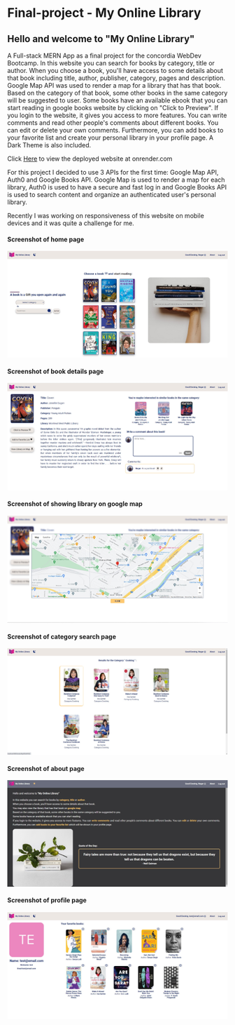 # Final-project - My Online Library
## Hello and welcome to "My Online Library"

A Full-stack MERN App as a final project for the concordia WebDev Bootcamp. 
In this website you can search for books by category, title or author.
When you choose a book, you'll have access to some details about that book including title, author, publisher, category, pages and description.
Google Map API was used to render a map for a library that has that book.
Based on the category of that book, some other books in the same category will be suggested to user.
Some books have an available ebook that you can start reading in google books website by clicking on "Click to Preview".
If you login to the website, it gives you access to more features. You can write comments and read other people's 
comments about different books. You can edit or delete your own comments. Furthermore, you can add books to your favorite
list and create your personal library in your profile page.
A Dark Theme is also included.


Click [Here](https://my-online-library.onrender.com/) to view the deployed website at onrender.com


For this project I decided to use 3 APIs for the first time: Google Map API, Auth0 and Google Books API. Google Map is used to render a map for each library, Auth0 is used to have a secure and fast log in and Google Books API is used to search content and organize an authenticated user's personal library.

Recently I was working on responsiveness of this website on mobile devices and it was quite a challenge for me.


#### Screenshot of home page
![Screenshot of home page!](./client/public/images/1homepage.jpg "Home page")

#### Screenshot of book details page
![Screenshot of book detail page!](./client/public/images/2bookdetailpage.jpg "Book detail page")


#### Screenshot of showing library on google map
![showing library on google map](./client/public/images/3map.jpg "showing library on google map")


#### Screenshot of category search page
![Screenshot of category search page!](./client/public/images/4categorySearch.jpg "category search page")


#### Screenshot of about page
![Screenshot of about page!](./client/public/images/5aboutPage.jpg "about page")


#### Screenshot of profile page
![Screenshot of profile page!](./client/public/images/6ProfilePage.jpg "profile page")

